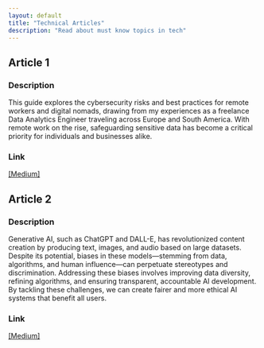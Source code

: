 ```yaml
---
layout: default
title: "Technical Articles"
description: "Read about must know topics in tech"
---
```

## Article 1

### Description
This guide explores the cybersecurity risks and best practices for remote workers and digital nomads, drawing from my experiences as a freelance Data Analytics Engineer traveling across Europe and South America. With remote work on the rise, safeguarding sensitive data has become a critical priority for individuals and businesses alike.

### Link
[[Medium]](https://medium.com/@reginachitralla/the-digital-nomads-guide-to-cybersecurity-and-why-it-matters-to-everyone-20a9a24bb845)

## Article 2

### Description
Generative AI, such as ChatGPT and DALL-E, has revolutionized content creation by producing text, images, and audio based on large datasets. Despite its potential, biases in these models—stemming from data, algorithms, and human influence—can perpetuate stereotypes and discrimination. Addressing these biases involves improving data diversity, refining algorithms, and ensuring transparent, accountable AI development. By tackling these challenges, we can create fairer and more ethical AI systems that benefit all users.

### Link
[[Medium]](https://reginachitralla.medium.com/unmasking-bias-in-generative-ai-87b578e8bd28)
